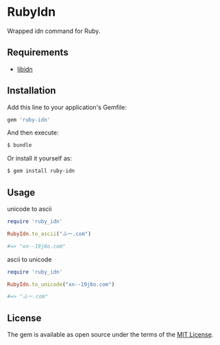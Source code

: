 # RubyIdn

Wrapped idn command for Ruby.

## Requirements

- [libidn](http://www.gnu.org/software/libidn/)

## Installation

Add this line to your application's Gemfile:

```ruby
gem 'ruby-idn'
```

And then execute:

```bash
$ bundle
```

Or install it yourself as:

```bash
$ gem install ruby-idn
```

## Usage

unicode to ascii

```ruby
require 'ruby_idn'

RubyIdn.to_ascii("ふー.com")

#=> "xn--19j6o.com"
```

ascii to unicode

```ruby
require 'ruby_idn'

RubyIdn.to_unicode("xn--19j6o.com")

#=> "ふー.com"
```

## License

The gem is available as open source under the terms of the [MIT License](http://opensource.org/licenses/MIT).

